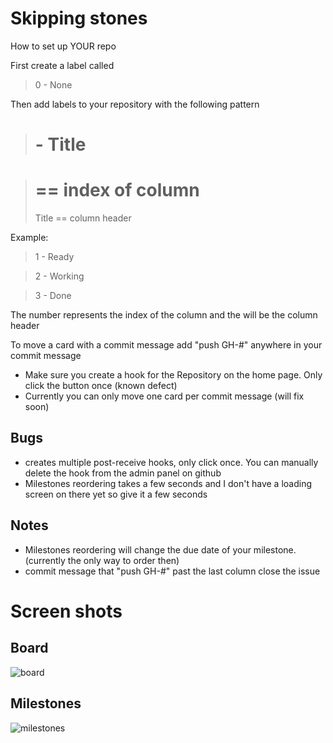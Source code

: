 # Skipping stones

How to set up YOUR repo


First create a label called 

> 0 - None

Then add labels to your repository with the following pattern

>  # - Title

>  # == index of column
>  Title == column header

Example:

>  1 - Ready

>  2 - Working

>  3 - Done

The number represents the index of the column and the will be the column header

To move a card with a commit message add "push GH-#" anywhere in your commit message

* Make sure you create a hook for the Repository on the home page. Only click the button once (known defect)
* Currently you can only move one card per commit message (will fix soon)


## Bugs
* creates multiple post-receive hooks, only click once. You can manually delete the hook from the admin panel on github
* Milestones reordering takes a few seconds and I don't have a loading screen on there yet so give it a few seconds


## Notes
* Milestones reordering will change the due date of your milestone. (currently the only way to order then)
* commit message that "push GH-#" past the last column close the issue

# Screen shots

## Board
![board](http://f.cl.ly/items/1Y2b2K1f0n0S1U0X1g19/Image%202011-11-28%20at%2011.45.24%20AM.png)

## Milestones
![milestones](http://f.cl.ly/items/311g0V3h191O2N250J3V/Image%202011-11-28%20at%2011.45.51%20AM.png)
